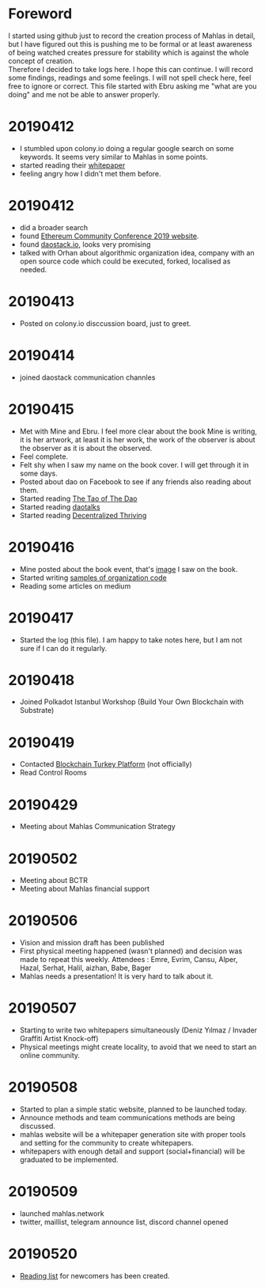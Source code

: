 # Foreword 

I started using github just to record the creation process of Mahlas in detail, but I have figured out this is pushing me to be formal or at least awareness of being watched creates pressure for stability which is against the whole concept of creation.  
Therefore I decided to take logs here. I hope this can continue. I will record some findings, readings  and some feelings. I will not spell check here, feel free to ignore or correct. This file started with Ebru asking me "what are you doing" and me not be able to answer properly.


# 20190412

* I stumbled upon colony.io doing a regular google search on some keywords. It seems very similar to Mahlas in some points.
* started reading their [whitepaper](https://colony.io/whitepaper.pdf)
* feeling angry how I didn't met them before.

# 20190412

* did a broader search
* found [Ethereum Community Conference 2019 website](https://ethcc.io/).
* found [daostack.io](https://daostack.io/), looks very promising
* talked with Orhan about algorithmic organization idea, company with an open source code which could be executed, forked, localised as needed.

# 20190413

* Posted on colony.io disccussion board, just to greet.

# 20190414
* joined daostack communication channles

# 20190415

* Met with Mine and Ebru. I feel more clear about the book Mine is writing, it is her artwork, at least it is her work, the work of the observer is about the observer as it is about the observed.
* Feel complete.
* Felt shy when I saw my name on the book cover. I will get through it in some days.
* Posted about dao on Facebook to see if any friends also reading about them.
* Started reading [The Tao of The Dao](https://guide.taoofthedao.org/)
* Started reading [daotalks](https://daotalk.org)
* Started reading [Decentralized Thriving](https://daostack.io/ebook/decentralized_thriving.pdf)

# 20190416

* Mine posted about the book event, that's [image](https://www.facebook.com/events/2342962532590156/) I saw on the book.
* Started writing [samples of organization code](/xtra/OrganizationCodes.md)
* Reading some articles on medium

# 20190417

* Started the log (this file). I am happy to take notes here, but I am not sure if I can do it regularly.

# 20190418

* Joined Polkadot Istanbul Workshop (Build Your Own Blockchain with Substrate)

# 20190419

* Contacted [Blockchain Turkey Platform](https://bctr.org/en/) (not officially)
* Read Control Rooms

# 20190429

* Meeting about Mahlas Communication Strategy

# 20190502

* Meeting about BCTR
* Meeting about Mahlas financial support

# 20190506

* Vision and mission draft has been published
* First physical meeting happened (wasn't planned) and decision was made to repeat this weekly. Attendees : Emre, Evrim, Cansu, Alper, Hazal, Serhat, Halil, aizhan, Babe, Bager
* Mahlas needs a presentation! It is very hard to talk about it.

# 20190507

* Starting to write two whitepapers simultaneously (Deniz Yılmaz / Invader Graffiti Artist Knock-off)
* Physical meetings might create locality, to avoid that we need to start an online community.

# 20190508

* Started to plan a simple static website, planned to be launched today.
* Announce methods and team communications methods are being discussed.
* mahlas website will be a whitepaper generation site with proper tools and setting for the community to create whitepapers.
* whitepapers with enough detail and support (social+financial) will be graduated to be implemented.


# 20190509

* launched mahlas.network
* twitter, maillist, telegram announce list, discord channel opened

# 20190520

* [Reading list](/xtra/readingList.md) for newcomers has been created.
